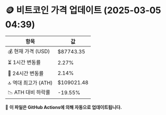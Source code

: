 # 🪙 비트코인 가격 업데이트 (2025-03-05 04:39)

| 항목                | 값 |
|--------------------|----------------|
| 💰 현재 가격 (USD) | $87743.35 |
| ⏳ 1시간 변동률    | 2.27% |
| 📆 24시간 변동률   | 2.14% |
| 🔝 역대 최고가 (ATH) | $109021.48 |
| 📉 ATH 대비 하락률 | -19.55% |

🔄 **이 파일은 GitHub Actions에 의해 자동으로 업데이트됩니다.**
